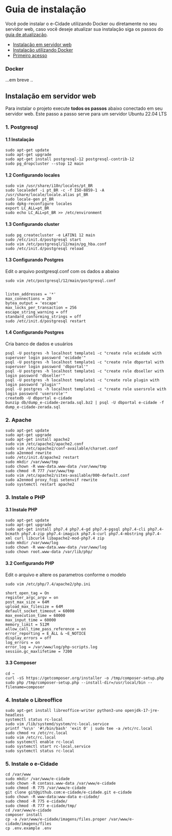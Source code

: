 # Guia de instalação

Você pode instalar o e-Cidade utilizando Docker ou diretamente no seu servidor web, caso você deseje atualizar sua 
instalação siga os passos do [guia de atualização](UPGRADE.md).

- [Instalação em servidor web](#instalação-em-servidor-web)
- [Instalação utilizando Docker](#docker)
- [Primeiro acesso](#primeiro-acesso)

### Docker
...em breve ..


## Instalação em servidor web

Para instalar o projeto execute **todos os passos** abaixo conectado em seu servidor web. Este passo a passo serve para um servidor Ubuntu 22.04 LTS 



### 1. Postgresql

#### 1.1 Instalação

    sudo apt-get update
    sudo apt-get upgrade
    sudo apt-get install postgresql-12 postgresql-contrib-12
    sudo pg_dropcluster --stop 12 main


#### 1.2 Configurando locales

    sudo vim /usr/share/i18n/locales/pt_BR
    sudo localedef -i pt_BR -c -f ISO-8859-1 -A /usr/share/locale/locale.alias pt_BR
    sudo locale-gen pt_BR
    sudo dpkg-reconfigure locales
    export LC_ALL=pt_BR
    sudo echo LC_ALL=pt_BR >> /etc/environment

#### 1.3 Configurando cluster

    sudo pg_createcluster -e LATIN1 12 main
    sudo /etc/init.d/postgresql start
    sudo vim /etc/postgresql/12/main/pg_hba.conf
    sudo /etc/init.d/postgresql reload

#### 1.3 Configurando Postgres

Edit o arquivo postgresql.conf com os dados a abaixo

    sudo vim /etc/postgresql/12/main/postgresql.conf


    listen_addresses = '*'
    max_connections = 20
    bytea_output = 'escape'
    max_locks_per_transaction = 256
    escape_string_warning = off
    standard_conforming_strings = off
    sudo /etc/init.d/postgresql restart

#### 1.4 Configurando Postgres
Cria banco de dados e usuários

    psql -U postgres -h localhost template1 -c "create role ecidade with superuser login password 'ecidade'"
    psql -U postgres -h localhost template1 -c "create role dbportal with superuser login password 'dbportal'"
    psql -U postgres -h localhost template1 -c "create role dbseller with login password 'dbseller'"
    psql -U postgres -h localhost template1 -c "create role plugin with login password 'plugin'"
    psql -U postgres -h localhost template1 -c "create role usersrole with login password 'usersrole'"
    createdb -U dbportal e-cidade
    bunzip db/dump_e-cidade-zerada.sql.bz2 | psql -U dbportal e-cidade -f dump_e-cidade-zerada.sql


### 2. Apache

    sudo apt-get update
    sudo apt-get upgrade
    sudo apt-get install apache2
    sudo vim /etc/apache2/apache2.conf
    sudo vim /etc/apache2/conf-available/charset.conf
    sudo a2enmod rewrite
    sudo /etc/init.d/apache2 restart
    sudo mkdir /var/www/tmp
    sudo chown -R www-data.www-data /var/www/tmp
    sudo chmod -R 777 /var/www/tmp
    sudo vim /etc/apache2/sites-available/000-default.conf
    sudo a2enmod proxy_fcgi setenvif rewrite
    sudo systemctl restart apache2


### 3. Instale o PHP

#### 3.1 Instale PHP

    sudo apt-get update
    sudo apt-get upgrade
    sudo apt-get install php7.4 php7.4-gd php7.4-pgsql php7.4-cli php7.4-bcmath php7.4-zip php7.4-imagick php7.4-curl php7.4-mbstring php7.4-xml curl libcurl4 libapache2-mod-php7.4 zip
    sudo mkdir /var/www/log
    sudo chown -R www-data.www-data /var/www/log
    sudo chown root.www-data /var/lib/php/

#### 3.2 Configurando PHP

Edit o arquivo e altere os parametros conforme o modelo

    sudo vim /etc/php/7.4/apache2/php.ini
     
    short_open_tag = On
    register_argc_argv = on
    post_max_size = 64M
    upload_max_filesize = 64M
    default_socket_timeout = 60000
    max_execution_time = 60000
    max_input_time = 60000
    memory_limit = 512M
    allow_call_time_pass_reference = on
    error_reporting = E_ALL & ~E_NOTICE
    display_errors = off
    log_errors = on
    error_log = /var/www/log/php-scripts.log
    session.gc_maxlifetime = 7200

#### 3.3 Composer

    cd ~
    curl -sS https://getcomposer.org/installer -o /tmp/composer-setup.php
    sudo php /tmp/composer-setup.php --install-dir=/usr/local/bin --filename=composer


### 4. Instale o Libreoffice

    sudo apt-get install libreoffice-writer python3-uno openjdk-17-jre-headless
    systemctl status rc-local
    sudo vim /lib/systemd/system/rc-local.service
    printf '%s\n' '#!/bin/bash' 'exit 0' | sudo tee -a /etc/rc.local
    sudo chmod +x /etc/rc.local
    sudo vim /etc/rc.local
    sudo systemctl enable rc-local
    sudo systemctl start rc-local.service
    sudo systemctl status rc-local


### 5. Instale o e-Cidade

    cd /var/www
    sudo mkdir /var/www/e-cidade
    sudo chown -R contass.www-data /var/www/e-cidade
    sudo chmod -R 775 /var/www/e-cidade
    git clone git@github.com:e-cidade/e-cidade.git e-cidade
    sudo chown -R www-data:www-data e-cidade/
    sudo chmod -R 775 e-cidade/
    sudo chmod -R 777 e-cidade/tmp/
    cd /var/www/e-cidade
    composer install
    cp -a /var/www/e-cidade/imagens/files.proper /var/www/e-cidade/imagens/files
    cp .env.example .env





